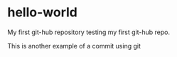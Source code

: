 # hello-world
My first git-hub repository
testing my first git-hub repo. 

This is another example of a commit using git
